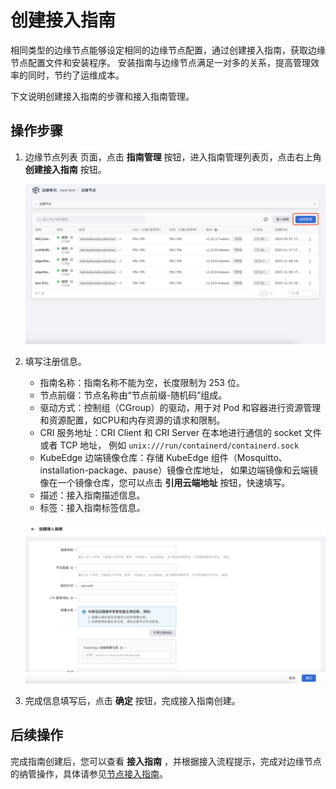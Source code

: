 # 创建接入指南

相同类型的边缘节点能够设定相同的边缘节点配置，通过创建接入指南，获取边缘节点配置文件和安装程序。
安装指南与边缘节点满足一对多的关系，提高管理效率的同时，节约了运维成本。

下文说明创建接入指南的步骤和接入指南管理。

## 操作步骤

1. 边缘节点列表 页面，点击 **指南管理** 按钮，进入指南管理列表页，点击右上角 **创建接入指南** 按钮。

    ![指南管理](../../images/access-guide-01.png)

2. 填写注册信息。

    - 指南名称：指南名称不能为空，长度限制为 253 位。
    - 节点前缀：节点名称由“节点前缀-随机码”组成。
    - 驱动方式：控制组（CGroup）的驱动，用于对 Pod 和容器进行资源管理和资源配置，如CPU和内存资源的请求和限制。
    - CRI 服务地址：CRI Client 和 CRI Server 在本地进行通信的 socket 文件或者 TCP 地址，
      例如 `unix:///run/containerd/containerd.sock`
    - KubeEdge 边端镜像仓库：存储 KubeEdge 组件（Mosquitto、installation-package、pause）镜像仓库地址，
      如果边端镜像和云端镜像在一个镜像仓库，您可以点击 **引用云端地址** 按钮，快速填写。
    - 描述：接入指南描述信息。
    - 标签：接入指南标签信息。

    ![创建接入指南](../../images/access-guide-02.png)

3. 完成信息填写后，点击 **确定** 按钮，完成接入指南创建。

## 后续操作

完成指南创建后，您可以查看 **接入指南** ，并根据接入流程提示，完成对边缘节点的纳管操作，具体请参见[节点接入指南](./access-guide.md)。
